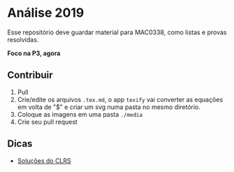 # Análise 2019
Esse repositório deve guardar material para MAC0338, como listas e provas resolvidas.

**Foco na P3, agora**

## Contribuir
1. Pull
2. Crie/edite os arquivos `.tex.md`, o app `texify` vai converter as equações em volta de "$" e criar um svg numa pasta no mesmo diretório.
3. Coloque as imagens em uma pasta `./media`
4. Crie seu pull request

## Dicas
- [Soluções do CLRS](https://walkccc.github.io/CLRS/)
